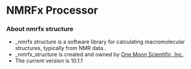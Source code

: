 # NMRFx Processor #

### About nmrfx structure ###

* _nmrfx structure is a software library for calculating macromolecular structures, typically from NMR data..
* _nmrfx_structure is created and owned by [One Moon Scientific, Inc.](http://www.onemoonscientific.com/)
* The current version is 10.1.1
